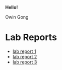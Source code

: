 **Hello!**

Owin Gong


# Lab Reports
* [lab report 1](lab-report-1-week-2.md)
* [lab report 2](lab-report-2.md)
* [lab report 3](lab-report-3-week-6.md)

